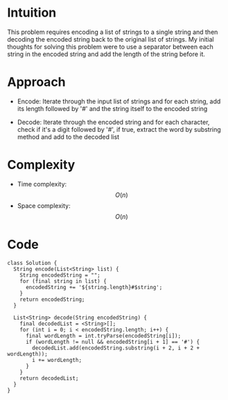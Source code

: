 # Intuition

This problem requires encoding a list of strings to a single string and then decoding the encoded string back to the original list of strings. My initial thoughts for solving this problem were to use a separator between each string in the encoded string and add the length of the string before it.

# Approach

- Encode: Iterate through the input list of strings and for each string, add its length followed by '#' and the string itself to the encoded string

- Decode: Iterate through the encoded string and for each character, check if it's a digit followed by '#', if true, extract the word by substring method and add to the decoded list

# Complexity

- Time complexity: $$O(n)$$
- Space complexity: $$O(n)$$

# Code

```
class Solution {
  String encode(List<String> list) {
    String encodedString = "";
    for (final string in list) {
      encodedString += '${string.length}#$string';
    }
    return encodedString;
  }

  List<String> decode(String encodedString) {
    final decodedList = <String>[];
    for (int i = 0; i < encodedString.length; i++) {
      final wordLength = int.tryParse(encodedString[i]);
      if (wordLength != null && encodedString[i + 1] == '#') {
        decodedList.add(encodedString.substring(i + 2, i + 2 + wordLength));
        i += wordLength;
      }
    }
    return decodedList;
  }
}

```

